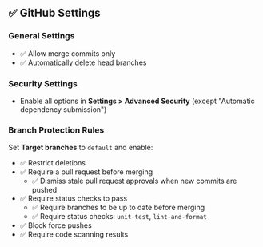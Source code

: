 ## ✅ GitHub Settings

### General Settings
- ✅ Allow merge commits only
- ✅ Automatically delete head branches

### Security Settings
- Enable all options in **Settings > Advanced Security** (except "Automatic dependency submission")

### Branch Protection Rules
Set **Target branches** to `default` and enable:
- ✅ Restrict deletions
- ✅ Require a pull request before merging
  - ✅ Dismiss stale pull request approvals when new commits are pushed
- ✅ Require status checks to pass
  - ✅ Require branches to be up to date before merging
  - ✅ Require status checks: `unit-test`, `lint-and-format`
- ✅ Block force pushes
- ✅ Require code scanning results
